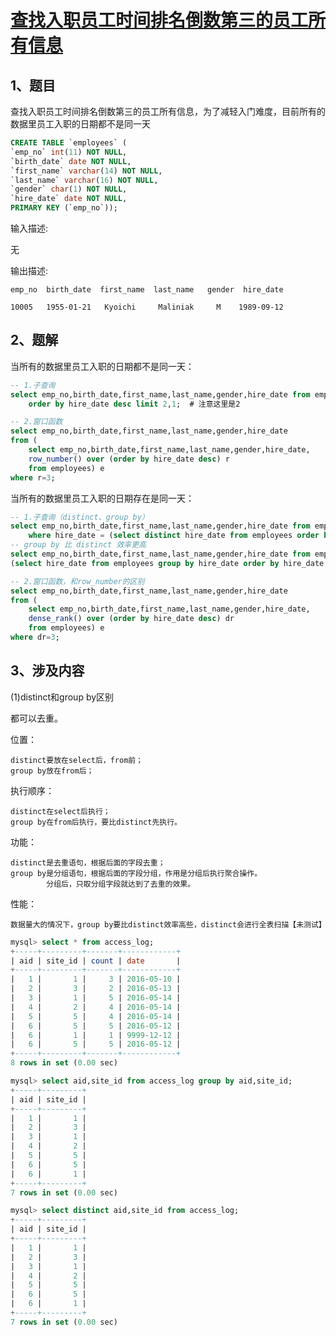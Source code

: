 # [查找入职员工时间排名倒数第三的员工所有信息](https://www.nowcoder.com/practice/ec1ca44c62c14ceb990c3c40def1ec6c?tpId=82&&tqId=29754&rp=1&ru=/ta/sql&qru=/ta/sql/question-ranking)

## 1、题目

查找入职员工时间排名倒数第三的员工所有信息，为了减轻入门难度，目前所有的数据里员工入职的日期都不是同一天

```sql
CREATE TABLE `employees` (
`emp_no` int(11) NOT NULL,
`birth_date` date NOT NULL,
`first_name` varchar(14) NOT NULL,
`last_name` varchar(16) NOT NULL,
`gender` char(1) NOT NULL,
`hire_date` date NOT NULL,
PRIMARY KEY (`emp_no`));
```

输入描述:

无

输出描述:

	emp_no	birth_date	first_name	last_name	gender	hire_date

	10005   1955-01-21   Kyoichi     Maliniak     M    1989-09-12


## 2、题解

当所有的数据里员工入职的日期都不是同一天：

```sql
-- 1.子查询
select emp_no,birth_date,first_name,last_name,gender,hire_date from employees 
	order by hire_date desc limit 2,1;  # 注意这里是2

-- 2.窗口函数
select emp_no,birth_date,first_name,last_name,gender,hire_date 
from (
	select emp_no,birth_date,first_name,last_name,gender,hire_date,
	row_number() over (order by hire_date desc) r
	from employees) e
where r=3;
```

当所有的数据里员工入职的日期存在是同一天：

```sql
-- 1.子查询（distinct、group by）
select emp_no,birth_date,first_name,last_name,gender,hire_date from employees 
    where hire_date = (select distinct hire_date from employees order by hire_date desc limit 2,1);
-- group by 比 distinct 效率更高
select emp_no,birth_date,first_name,last_name,gender,hire_date from employees where hire_date = 
(select hire_date from employees group by hire_date order by hire_date desc limit 2,1)

-- 2.窗口函数，和row_number的区别
select emp_no,birth_date,first_name,last_name,gender,hire_date 
from (
	select emp_no,birth_date,first_name,last_name,gender,hire_date,
	dense_rank() over (order by hire_date desc) dr
	from employees) e
where dr=3;
```

## 3、涉及内容

(1)distinct和group by区别

都可以去重。

位置：

	distinct要放在select后，from前；
	group by放在from后；

执行顺序：
	
	distinct在select后执行；
	group by在from后执行，要比distinct先执行。

功能：

	distinct是去重语句，根据后面的字段去重；
	group by是分组语句，根据后面的字段分组，作用是分组后执行聚合操作。
			分组后，只取分组字段就达到了去重的效果。

性能：

	数据量大的情况下，group by要比distinct效率高些，distinct会进行全表扫描【未测试】


```sql
mysql> select * from access_log;
+-----+---------+-------+------------+
| aid | site_id | count | date       |
+-----+---------+-------+------------+
|   1 |       1 |     3 | 2016-05-10 |
|   2 |       3 |     2 | 2016-05-13 |
|   3 |       1 |     5 | 2016-05-14 |
|   4 |       2 |     4 | 2016-05-14 |
|   5 |       5 |     4 | 2016-05-14 |
|   6 |       5 |     5 | 2016-05-12 |
|   6 |       1 |     1 | 9999-12-12 |
|   6 |       5 |     5 | 2016-05-12 |
+-----+---------+-------+------------+
8 rows in set (0.00 sec)

mysql> select aid,site_id from access_log group by aid,site_id;
+-----+---------+
| aid | site_id |
+-----+---------+
|   1 |       1 |
|   2 |       3 |
|   3 |       1 |
|   4 |       2 |
|   5 |       5 |
|   6 |       5 |
|   6 |       1 |
+-----+---------+
7 rows in set (0.00 sec)

mysql> select distinct aid,site_id from access_log;
+-----+---------+
| aid | site_id |
+-----+---------+
|   1 |       1 |
|   2 |       3 |
|   3 |       1 |
|   4 |       2 |
|   5 |       5 |
|   6 |       5 |
|   6 |       1 |
+-----+---------+
7 rows in set (0.00 sec)
```